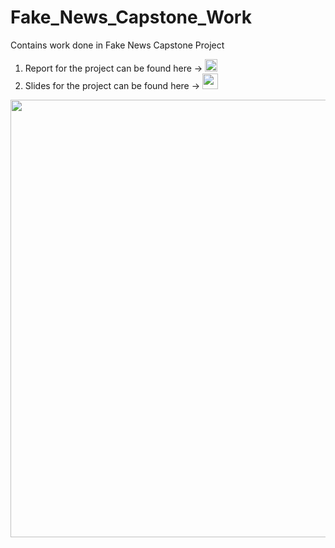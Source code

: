 # Fake_News_Capstone_Work
Contains work done in Fake News Capstone Project

1. Report for the project can be found here -> <a href = "https://github.com/singh-l/Fake_News_Capstone_Work/blob/master/TO%20SUBMIT/21_report.pdf"> <img src="https://www.seekpng.com/png/small/208-2088541_source-dataondemand-fr-report-project-icon-report-icon.png" width="20"></a> 
2. Slides for the project can be found here -> <a href = "https://github.com/singh-l/Fake_News_Capstone_Work/blob/master/TO%20SUBMIT/21_ppt.pdf"> <img src="https://blogs.shu.ac.uk/shutel/files/2014/08/GSlides.png" width="25"></a> 

<img src="https://scx2.b-cdn.net/gfx/news/2020/5-thepsycholog.jpg" width= "700">
